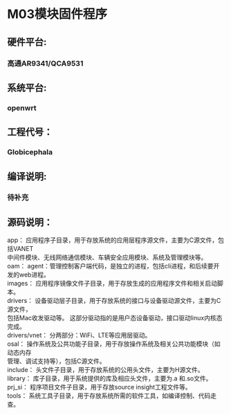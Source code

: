 #  M03模块固件程序
## 硬件平台:
###   高通AR9341/QCA9531

## 系统平台:
###   openwrt

## 工程代号：
###   Globicephala

## 编译说明:
###   待补充

## 源码说明：  
app： 应用程序子目录，用于存放系统的应用层程序源文件，主要为C源文件，包括VANET  
中间件模块、无线网络通信模块、车辆安全应用模块、系统及管理模块等。  
oam： agent：管理控制客户端代码，是独立的进程，包括cli进程，和后续要开发的web进程。  
images： 应用程序镜像文件子目录，用于存放生成的应用程序文件和相关启动脚本。  
drivers： 设备驱动层子目录，用于存放系统的接口与设备驱动源文件，主要为C源文件，  
包括Mac收发驱动等。 这部分驱动指的是用户态设备驱动，接口驱动linux内核态完成。  
drivers/vnet： 分两部分：WiFi、LTE等应用层驱动。  
osal： 操作系统及公共功能子目录，用于存放操作系统及相关公共功能模块（如动态内存  
管理、调试支持等），包括C源文件。  
include： 头文件子目录，用于存放系统的公用头文件，主要为H源文件。  
library： 库子目录，用于系统提供的库及相应头文件，主要为.a 和.so文件。  
prj_si： 程序项目文件子目录，用于存放source insight工程文件等。  
tools： 系统工具子目录，用于存放系统所需的软件工具，如编译控制、代码走查。  

